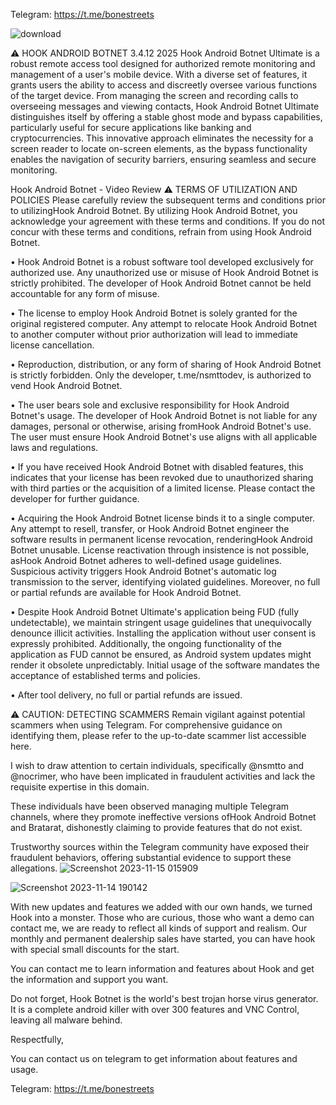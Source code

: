Telegram: https://t.me/bonestreets

![download](https://github.com/HookAndroidBotnet/hookandroidbotnet/assets/151085547/c9cf0b34-fda4-47c0-9404-b6bbb0fa3047)

⚠ HOOK ANDROID BOTNET 3.4.12 2025 
Hook Android Botnet Ultimate is a robust remote access tool designed for authorized remote monitoring and management of a user's mobile device. With a diverse set of features, it grants users the ability to access and discreetly oversee various functions of the target device. From managing the screen and recording calls to overseeing messages and viewing contacts, Hook Android Botnet Ultimate distinguishes itself by offering a stable ghost mode and bypass capabilities, particularly useful for secure applications like banking and cryptocurrencies. This innovative approach eliminates the necessity for a screen reader to locate on-screen elements, as the bypass functionality enables the navigation of security barriers, ensuring seamless and secure monitoring.

Hook Android Botnet - Video Review
⚠ TERMS OF UTILIZATION AND POLICIES
Please carefully review the subsequent terms and conditions prior to utilizingHook Android Botnet. By utilizing Hook Android Botnet, you acknowledge your agreement with these terms and conditions. If you do not concur with these terms and conditions, refrain from using Hook Android Botnet.

• Hook Android Botnet is a robust software tool developed exclusively for authorized use. Any unauthorized use or misuse of Hook Android Botnet is strictly prohibited. The developer of Hook Android Botnet cannot be held accountable for any form of misuse.

• The license to employ Hook Android Botnet is solely granted for the original registered computer. Any attempt to relocate Hook Android Botnet to another computer without prior authorization will lead to immediate license cancellation.

• Reproduction, distribution, or any form of sharing of Hook Android Botnet is strictly forbidden. Only the developer, t.me/nsmttodev, is authorized to vend Hook Android Botnet.

• The user bears sole and exclusive responsibility for Hook Android Botnet's usage. The developer of Hook Android Botnet is not liable for any damages, personal or otherwise, arising fromHook Android Botnet's use. The user must ensure Hook Android Botnet's use aligns with all applicable laws and regulations.

• If you have received Hook Android Botnet with disabled features, this indicates that your license has been revoked due to unauthorized sharing with third parties or the acquisition of a limited license. Please contact the developer for further guidance.

• Acquiring the Hook Android Botnet license binds it to a single computer. Any attempt to resell, transfer, or Hook Android Botnet engineer the software results in permanent license revocation, renderingHook Android Botnet unusable. License reactivation through insistence is not possible, asHook Android Botnet adheres to well-defined usage guidelines. Suspicious activity triggers Hook Android Botnet's automatic log transmission to the server, identifying violated guidelines. Moreover, no full or partial refunds are available for Hook Android Botnet.

• Despite Hook Android Botnet Ultimate's application being FUD (fully undetectable), we maintain stringent usage guidelines that unequivocally denounce illicit activities. Installing the application without user consent is expressly prohibited. Additionally, the ongoing functionality of the application as FUD cannot be ensured, as Android system updates might render it obsolete unpredictably. Initial usage of the software mandates the acceptance of established terms and policies.

• After tool delivery, no full or partial refunds are issued.

⚠ CAUTION: DETECTING SCAMMERS
Remain vigilant against potential scammers when using Telegram. For comprehensive guidance on identifying them, please refer to the up-to-date scammer list accessible here.

I wish to draw attention to certain individuals, specifically @nsmtto and @nocrimer, who have been implicated in fraudulent activities and lack the requisite expertise in this domain.

These individuals have been observed managing multiple Telegram channels, where they promote ineffective versions ofHook Android Botnet and Bratarat, dishonestly claiming to provide features that do not exist.

Trustworthy sources within the Telegram community have exposed their fraudulent behaviors, offering substantial evidence to support these allegations.
![Screenshot 2023-11-15 015909](https://github.com/HookAndroidBotnet/hookandroidbotnet/assets/151085547/73bbef44-7d21-4948-989b-04f7f1a69023)

![Screenshot 2023-11-14 190142](https://github.com/HookAndroidBotnet/hookandroidbotnet/assets/151085547/f47e2573-0d71-4d9d-8dfb-028ff745ec35)

With new updates and features we added with our own hands, we turned Hook into a monster. Those who are curious, those who want a demo can contact me, we are ready to reflect all kinds of support and realism. Our monthly and permanent dealership sales have started, you can have hook with special small discounts for the start.

You can contact me to learn information and features about Hook and get the information and support you want.

Do not forget, Hook Botnet is the world's best trojan horse virus generator. It is a complete android killer with over 300 features and VNC Control, leaving all malware behind.

Respectfully,

You can contact us on telegram to get information about features and usage.


Telegram: https://t.me/bonestreets

<!--
**HookAndroidBotnet/hookandroidbotnet** is a ✨ _special_ ✨ repository because its `README.md` (this file) appears on your GitHub profile.

Here are some ideas to get you started:

- 🔭 I’m currently working on ...
- 🌱 I’m currently learning ...
- 👯 I’m looking to collaborate on ...
- 🤔 I’m looking for help with ...
- 💬 Ask me about ...
- 📫 How to reach me: ...
- 😄 Pronouns: ...
- ⚡ Fun fact: ...
-->
